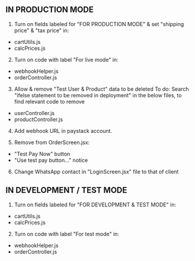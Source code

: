## IN PRODUCTION MODE

1. Turn on fields labeled for "FOR PRODUCTION MODE" & set "shipping price" & "tax price" in:

- cartUtils.js
- calcPrices.js

2. Turn on code with label "For live mode" in:

- webhookHelper.js
- orderController.js

3. Allow & remove "Test User & Product" data to be deleted
   To do: Search "ifelse statement to be removed in deployment" in the below files, to find relevant code to remove

- userController.js
- productController.js

4. Add webhook URL in paystack account.

5. Remove from OrderScreen.jsx:

- "Test Pay Now" button
- "Use test pay button..." notice

6. Change WhatsApp contact in "LoginScreen.jsx" file to that of client

## IN DEVELOPMENT / TEST MODE

1. Turn on fields labeled for "FOR DEVELOPMENT & TEST MODE" in:

- cartUtils.js
- calcPrices.js

2. Turn on code with label "For test mode" in:

- webhookHelper.js
- orderController.js
